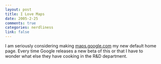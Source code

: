 ```yaml
--- 
layout: post
title: I Love Maps
date: 2005-2-25
comments: true
categories: nerdliness
link: false
---
```

I am seriously considering making <a href="http://maps.google.com/" title="maps.google.com">maps.google.com</a> my new default home page. Every time Google releases a new beta of this or that I have to wonder what else they have cooking in the R&D department.

